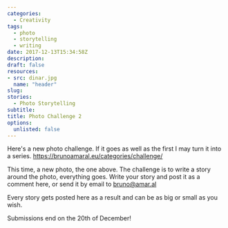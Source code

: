 ```yaml
---
categories: 
  - Creativity
tags:
  - photo 
  - storytelling
  - writing
date: 2017-12-13T15:34:58Z
description: 
draft: false
resources: 
- src: dinar.jpg
  name: "header"
slug:
stories: 
  - Photo Storytelling
subtitle: 
title: Photo Challenge 2
options:
  unlisted: false
---
```


Here's a new photo challenge. If it goes as well as the first I may turn it into a series. https://brunoamaral.eu/categories/challenge/ 

This time, a new photo, the one above. The challenge is to write a story around the photo, everything goes. Write your story and post it as a comment here, or send it by email to bruno@amar.al

Every story gets posted here as a result and can be as big or small as you wish.

Submissions end on the 20th of December!

